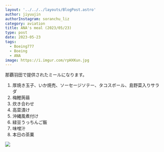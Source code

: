```yaml
---
layout: '../../../layouts/BlogPost.astro'
author: jiyuujin
authorInstagram: soranchu_liz
category: aviation
title: ANA's meal (2023/05/23)
type: post
date: 2023-05-23
tags:
  - Boeing777
  - Boeing
  - ANA
image: https://i.imgur.com/rpHXKun.jpg
---
```


那覇羽田で提供されたミールになります。

1. 厚焼き玉子、いか焼売、ソーセージソテー、タコスボール、島野菜入りサラダ
2. 梅鰹蒟蒻
3. 炊き合わせ
4. 高菜漬け
5. 沖縄風煮付け
6. 緑豆うっちんご飯
7. 味噌汁
8. 本日の茶菓

![](/assets/img/20230523/kinaishoku.JPG)
